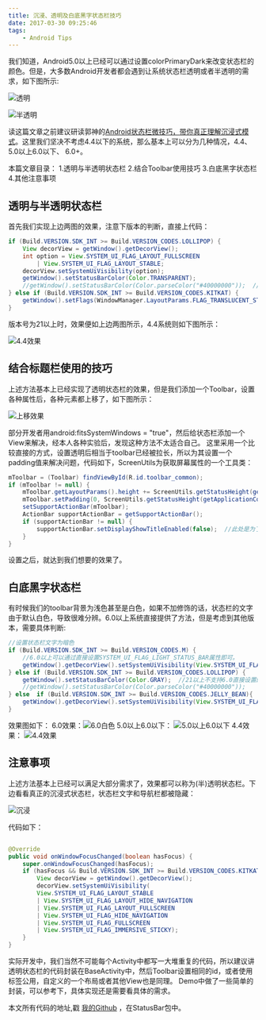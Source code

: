 ```yaml
---
title: 沉浸、透明及白底黑字状态栏技巧
date: 2017-03-30 09:25:46
tags: 
	- Android Tips
---
```



我们知道，Android5.0以上已经可以通过设置colorPrimaryDark来改变状态栏的颜色。但是，大多数Android开发者都会遇到让系统状态栏透明或者半透明的需求，如下图所示:

![透明](http://oop6dcmck.bkt.clouddn.com/20170421%E9%80%8F%E6%98%8E%E6%95%88%E6%9E%9C.png)

![半透明](http://oop6dcmck.bkt.clouddn.com/20170421%E5%8D%8A%E9%80%8F%E6%98%8E.png)

<!--more-->

读这篇文章之前建议研读郭神的[Android状态栏微技巧，带你真正理解沉浸式模式](http://blog.csdn.net/guolin_blog/article/details/51763825)。这里我们坚决不考虑4.4以下的系统，那么基本上可以分为几种情况，4.4、 5.0以上6.0以下、 6.0+。

本篇文章目录：
1.透明与半透明状态栏
2.结合Toolbar使用技巧
3.白底黑字状态栏
4.其他注意事项

## 透明与半透明状态栏

首先我们实现上边两图的效果，注意下版本的判断，直接上代码：

```java
if (Build.VERSION.SDK_INT >= Build.VERSION_CODES.LOLLIPOP) {
    View decorView = getWindow().getDecorView();
	int option = View.SYSTEM_UI_FLAG_LAYOUT_FULLSCREEN
	    | View.SYSTEM_UI_FLAG_LAYOUT_STABLE;
	decorView.setSystemUiVisibility(option);
	getWindow().setStatusBarColor(Color.TRANSPARENT);
	//getWindow().setStatusBarColor(Color.parseColor("#40000000"));  //此种效果为类似QQ的半透明状态栏
} else if (Build.VERSION.SDK_INT >= Build.VERSION_CODES.KITKAT) {
    getWindow().setFlags(WindowManager.LayoutParams.FLAG_TRANSLUCENT_STATUS, WindowManager.LayoutParams.FLAG_TRANSLUCENT_STATUS);
}

```

版本号为21以上时，效果便如上边两图所示，4.4系统则如下图所示：

![4.4效果](http://oop6dcmck.bkt.clouddn.com/20170421%E9%80%8F%E6%98%8E4.4%E6%95%88%E6%9E%9C.png)


## 结合标题栏使用的技巧

上述方法基本上已经实现了透明状态栏的效果，但是我们添加一个Toolbar，设置各种属性后，各种元素都上移了，如下图所示：

![上移效果](http://oop6dcmck.bkt.clouddn.com/20170421%E4%B8%8D%E8%AE%BE%E7%BD%AEPadding%E6%95%88%E6%9E%9C.png)

部分开发者用android:fitsSystemWindows = "true"，然后给状态栏添加一个View来解决，经本人各种实验后，发现这种方法不太适合自己。
这里采用一个比较直接的方式，设置透明后相当于toolbar已经被拉长，所以为其设置一个padding值来解决问题，代码如下，ScreenUtils为获取屏幕属性的一个工具类：

```java 
mToolbar = (Toolbar) findViewById(R.id.toolbar_common);
if (mToolbar != null) {
    mToolbar.getLayoutParams().height += ScreenUtils.getStatusHeight(getApplicationContext());
	mToolbar.setPadding(0, ScreenUtils.getStatusHeight(getApplicationContext()), 0, 0);
	setSupportActionBar(mToolbar);
	ActionBar supportActionBar = getSupportActionBar();
	if (supportActionBar != null) {
	    supportActionBar.setDisplayShowTitleEnabled(false);  //此处是为了不显示默认的标题
	}
}

```

设置之后，就达到我们想要的效果了。

## 白底黑字状态栏

有时候我们的toolbar背景为浅色甚至是白色，如果不加修饰的话，状态栏的文字由于默认白色，导致很难分辨。6.0以上系统直接提供了方法，但是考虑到其他版本，需要具体判断:

```java
//设置状态栏文字为暗色
if (Build.VERSION.SDK_INT >= Build.VERSION_CODES.M) {
    //6.0以上可以通过直接设置SYSTEM_UI_FLAG_LIGHT_STATUS_BAR属性即可。
	getWindow().getDecorView().setSystemUiVisibility(View.SYSTEM_UI_FLAG_LAYOUT_FULLSCREEN | View.SYSTEM_UI_FLAG_LIGHT_STATUS_BAR);
} else if (Build.VERSION.SDK_INT >= Build.VERSION_CODES.LOLLIPOP) {
    getWindow().setStatusBarColor(Color.GRAY);  //21以上不支持6.0直接设置的方法，可用灰色代替，具体可自己设置
	//getWindow().setStatusBarColor(Color.parseColor("#40000000"));
} else  if (Build.VERSION.SDK_INT >= Build.VERSION_CODES.JELLY_BEAN){
    getWindow().getDecorView().setSystemUiVisibility(View.SYSTEM_UI_FLAG_LAYOUT_FULLSCREEN);//4.4版本本身就含有暗色阴影，不作其他处理即可
}

```

效果图如下：
6.0效果：![6.0白色](http://oop6dcmck.bkt.clouddn.com/20170421%E7%99%BD%E8%89%B26.0%E6%95%88%E6%9E%9C.png)
5.0以上6.0以下： ![5.0以上6.0以下](http://oop6dcmck.bkt.clouddn.com/201704215.0%E4%BB%A5%E4%B8%8A6.0%E4%BB%A5%E4%B8%8B%E7%99%BD%E8%89%B2.png)
4.4效果： ![4.4效果](http://oop6dcmck.bkt.clouddn.com/20170421%E7%99%BD%E8%89%B24.4%E6%95%88%E6%9E%9C.png)

## 注意事项

上述方法基本上已经可以满足大部分需求了，效果都可以称为(半)透明状态栏。下边看看真正的沉浸式状态栏，状态栏文字和导航栏都被隐藏：

![沉浸](http://oop6dcmck.bkt.clouddn.com/20170421%E6%B2%89%E6%B5%B8.png)

代码如下：

```java 

@Override
public void onWindowFocusChanged(boolean hasFocus) {
    super.onWindowFocusChanged(hasFocus);
	if (hasFocus && Build.VERSION.SDK_INT >= Build.VERSION_CODES.KITKAT) {
	    View decorView = getWindow().getDecorView();
		decorView.setSystemUiVisibility(
		View.SYSTEM_UI_FLAG_LAYOUT_STABLE
		| View.SYSTEM_UI_FLAG_LAYOUT_HIDE_NAVIGATION
		| View.SYSTEM_UI_FLAG_LAYOUT_FULLSCREEN
		| View.SYSTEM_UI_FLAG_HIDE_NAVIGATION
		| View.SYSTEM_UI_FLAG_FULLSCREEN
		| View.SYSTEM_UI_FLAG_IMMERSIVE_STICKY);
	}
}

```

实际开发中，我们当然不可能每个Activity中都写一大堆重复的代码，所以建议讲透明状态栏的代码封装在BaseActivity中，然后Toolbar设置相同的id，或者使用<include>标签公用，自定义的一个布局或者其他View也是同理。
Demo中做了一些简单的封装，可以参考下，具体实现还是需要看具体的需求。

本文所有代码的地址,戳 [我的Github](https://github.com/Lauzy/LauzyCode) ，在StatusBar包中。
